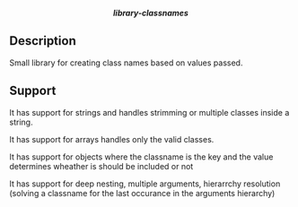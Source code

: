 ***<p style="text-align:center;">library-classnames</p>***
## Description

Small library for creating class names based on values passed.

## Support
It has support for strings and handles strimming or multiple classes inside a string.

It has support for arrays handles only the valid classes.

It has support for objects where the classname is the key and the value determines wheather is should be included or not

It has support for deep nesting, multiple arguments, hierarrchy resolution (solving a classname for the last occurance in the arguments hierarchy)
